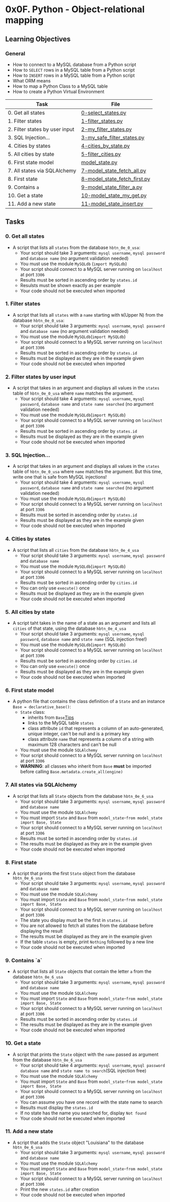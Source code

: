 # 0x0F. Python - Object-relational mapping

## Learning Objectives

### General

* How to connect to a MySQL database from a Python script
* How to `SELECT` rows in a MySQL table from a Python script
* How to `INSERT` rows in a MySQL table from a Python script
* What ORM means
* How to map a Python Class to a MySQL table
* How to create a Python Virtual Environment

| Task | File |
| ---- | ---- |
| 0. Get all states | [0-select_states.py](./0-select_states.py) |
| 1. Filter states | [1-filter_states.py](./1-filter_states.py) |
| 2. Filter states by user input | [2-my_filter_states.py](./2-my_filter_states.py) |
| 3. SQL Injection... | [3-my_safe_filter_states.py](./3-my_safe_filter_states.py) |
| 4. Cities by states | [4-cities_by_state.py](./4-cities_by_state.py) |
| 5. All cities by state | [5-filter_cities.py](./5-filter_cities.py) |
| 6. First state model | [model_state.py](./model_state.py) |
| 7. All states via SQLAlchemy | [7-model_state_fetch_all.py](./7-model_state_fetch_all.py) |
| 8. First state | [8-model_state_fetch_first.py](./8-model_state_fetch_first.py) |
| 9. Contains `a` | [9-model_state_filter_a.py](./9-model_state_filter_a.py) |
| 10. Get a state | [10-model_state_my_get.py](./10-model_state_my_get.py) |
| 11. Add a new state | [11-model_state_insert.py](./11-model_state_insert.py) |

## Tasks
### 0. Get all states
* A script that lists all `states` from the database `hbtn_0e_0_usa`:
	* Your script should take 3 arguments: `mysql username`, `mysql password` and `database name` (no argument validation needed)
	* You must use the module `MySQLdb` (`import MySQLdb`)
	* Your script should connect to a MySQL server running on `localhost` at port `3306`
	* Results must be sorted in ascending order by `states.id`
	* Resulsts must be shown exactly as per example
	* Your code should not be executed when imported
### 1. Filter states
* A script that lists all `states` with a `name` starting with `N`(Upper N) from the database `hbtn_0e_0_usa`:
	* Your script should take 3 arguments: `mysql username`, `mysql password` and `database name` (no argument validation needed)
	* You must use the module `MySQLdb`(`import MySQLdb`)
	* Your script should connect to a MySQL server running on `localhost` at port `3306`
	* Results must be sorted in ascending order by `states.id`
	* Results must be displayed as they are in the example given
	* Your code should not be executed when imported
### 2. Filter states by user input
* A script that takes in an argument and displays all values in the `states` table of `hbtn_0e_0_usa` where `name` matches the argument.	
	* Your script should take 4 arguments: `mysql username`, `mysql password`, `database name` and `state name searched` (no argument validation needed)
	* You must use the module `MySQLdb`(`import MySQLdb`)
	* Your script should connect to a MySQL server running on `localhost` at port `3306`
	* Results must be sorted in ascending order by `states.id`
	* Results must be displayed as they are in the example given
	* Your code should not be executed when imported
### 3. SQL Injection...
* A script that takes in an argument and displays all values in the `states` table of `hbtn_0e_0_usa` where `name` matches the argument. But this time, write one that is safe from MySQL injections!
	* Your script should take 4 arguments: `mysql username`, `mysql password`, `database name` and `state name searched` (no argument validation needed)
	* You must use the module `MySQLdb`(`import MySQLdb`)
	* Your script should connect to a MySQL server running on `localhost` at port `3306`
	* Results must be sorted in ascending order by `states.id`
	* Results must be displayed as they are in the example given
	* Your code should not be executed when imported
### 4. Cities by states
* A script that lists all `cities` from the database `hbtn_0e_4_usa`
	* Your script should take 3 arguments: `mysql username`, `mysql password` and `database name`
	* You must use the module `MySQLdb`(`import MySQLdb`)
	* Your script should connect to a MySQL server running on `localhost` at port `3306`
	* Results must be sorted in ascending order by `cities.id`
	* You can only use `execute()` once
	* Results must be displayed as they are in the example given
	* Your code should not be executed when imported
### 5. All cities by state
* A script taht takes in the name of a state as an argument and lists all `cities` of that state, using the database `hbtn_0e_4_usa`
	* Your script should take 3 arguments: `mysql username`, `mysql password`, `database name` and `state name` (SQL injection free!)
	* You must use the module `MySQLdb`(`import MySQLdb`)
	* Your script should connect to a MySQL server running on `localhost` at port `3306`
	* Results must be sorted in ascending order by `cities.id`
	* You can only use `execute()` once
	* Results must be displayed as they are in the example given
	* Your code should not be executed when imported
### 6. First state model
* A python file that contains the class definition of a `State` and an instance `Base = declarative_base()`:
	* `State` class:
		* inherits from `Base`[Tips](https://docs.sqlalchemy.org/en/13/orm/extensions/declarative/basic_use.html)
		* links to the MySQL table `states`
		* class attribute `id` that represents a column of an auto-generated, unique integer, can't be null and is a primary key
		* class attribute `name` that represents a column of a string with maximum 128 characters and can't be null
	* You must use the module `SQLAlchemy`
	* Your script should connect to a MySQL server running on `localhost` at port `3306`
	* **WARNING**: all classes who inherit from `Base` **must** be imported before calling `Base.metadata.create_all(engine)`
### 7. All states via SQLAlchemy
* A script that lists all `State` objects from the database `hbtn_0e_6_usa`
	* Your script should take 3 arguments: `mysql username`, `mysql password` and `database name`
	* You must use the module `SQLAlchemy`
	* You must import `State` and `Base` from `model_state`-`from model_state import Base, State`
	* Your script should connect to a MySQL server running on `localhost` at port `3306`
	* Results must be sorted in ascending order by `states.id`
	* The results must be displayed as they are in the example given
	* Your code should not be executed when imported
### 8. First state
* A script that prints the first `State` object from the database `hbtn_0e_6_usa`
	* Your script should take 3 arguments: `mysql username`, `mysql password` and `database name`
	* You must use the module `SQLAlchemy`
	* You must import `State` and `Base` from `model_state`-`from model_state import Base, State`
	* Your script should connect to a MySQL server running on `localhost` at port `3306`
	* The state you display must be the first in `states.id`
	* You are not allowed to fetch all states from the database before displaying the result
	* The results must be displayed as they are in the example given
	* If the table `states` is empty, print `Nothing` followed by a new line
	* Your code should not be executed when imported
### 9. Contains \`a\`
* A script that lists all `State` objects that contain the letter `a` from the database `hbtn_0e_6_usa`	
	* Your script should take 3 arguments: `mysql username`, `mysql password` and `database name`
	* You must use the module `SQLAlchemy`
	* You must import `State` and `Base` from `model_state`-`from model_state import Base, State`
	* Your script should connect to a MySQL server running on `localhost` at port `3306`
	* Results must be sorted in ascending order by `states.id`
	* The results must be displayed as they are in the example given
	* Your code should not be executed when imported
### 10. Get a state
* A script that prints the `State` object with the `name` passed as argument from the database `hbtn_0e_6_usa`	
	* Your script should take 4 arguments: `mysql username`, `mysql password` `database name` and `state name to search`(SQL injection free)
	* You must use the module `SQLAlchemy`
	* You must import `State` and `Base` from `model_state`-`from model_state import Base, State`
	* Your script should connect to a MySQL server running on `localhost` at port `3306`
	* You can assume you have one record with the state name to search
	* Results must display the `states.id`
	* If no state has the name you searched for, display `Not found`
	* Your code should not be executed when imported
### 11. Add a new state
* A script that adds the `State` object "Louisiana" to the database `hbtn_0e_6_usa`
	* Your script should take 3 arguments: `mysql username`, `mysql password` and  `database name`
	* You must use the module `SQLAlchemy`
	* You must import `State` and `Base` from `model_state`-`from model_state import Base, State`
	* Your script should connect to a MySQL server running on `localhost` at port `3306`
	* Print the new `states.id` after creation
	* Your code should not be executed when imported
